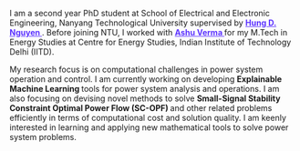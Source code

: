 <p>
                                       I am a second year PhD student at School of Electrical and Electronic Engineering, Nanyang Technological University supervised by <a style="color: #5C33FF;" href="https://hunghtd.github.io/" target="https://hunghtd.github.io/"> <strong> Hung D. Nguyen </strong></a>.
										Before joining NTU, I worked with <a style="color: #5C33FF;" href="http://web.iitd.ac.in/~averma/" target="http://web.iitd.ac.in/~averma/"> <strong> Ashu Verma </strong> </a> for my M.Tech in Energy Studies at Centre for Energy Studies, Indian Institute of Technology Delhi (IITD).</p>                        
                        </p>
                        <p>           My research focus is on computational challenges in power system operation and control. 
										I am currently working on developing <strong> Explainable Machine Learning </strong> tools for power system analysis and operations.
										I am also focusing on devising novel methods to solve <strong> Small-Signal Stability Constraint Optimal Power Flow (SC-OPF) </strong> and other related problems efficiently in terms of computational cost and solution quality.
										I am keenly interested in learning and applying new mathematical tools to solve power system problems. </p>
                        
 <p>
